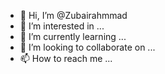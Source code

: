 - 👋 Hi, I’m @Zubairahmmad
- 👀 I’m interested in ...
- 🌱 I’m currently learning ...
- 💞️ I’m looking to collaborate on ...
- 📫 How to reach me ...

<!---
Zubairahmmad/Zubairahmmad is a ✨ special ✨ repository because its `README.md` (this file) appears on your GitHub profile.
You can click the Preview link to take a look at your changes.
--->
